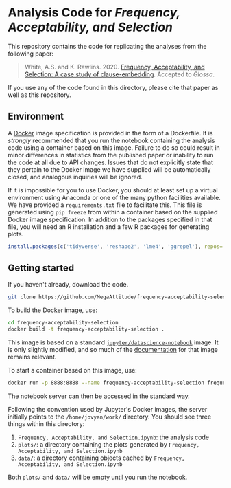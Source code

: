 # Analysis Code for _Frequency, Acceptability, and Selection_

This repository contains the code for replicating the analyses from
the following paper:

> White, A.S. and K. Rawlins. 2020. [Frequency, Acceptability, and Selection: A case study of clause-embedding](https://ling.auf.net/lingbuzz/004596/current.pdf). Accepted to _Glossa_.

If you use any of the code found in this directory, please cite that
paper as well as this repository.

## Environment

A [Docker](https://www.docker.com/) image specification is provided in
the form of a Dockerfile. It is _strongly_ recommended that you run
the notebook containing the analysis code using a container based on
this image. Failure to do so could result in minor differences in
statistics from the published paper or inability to run the code at
all due to API changes. Issues that do not explicitly state that they
pertain to the Docker image we have supplied will be automatically
closed, and analogous inquiries will be ignored.

If it is impossible for you to use Docker, you should at least set up
a virtual environment using Anaconda or one of the many python
facilities available. We have provided a `requirements.txt` file to
facilitate this. This file is generated using `pip freeze` from within
a container based on the supplied Docker image specification. In
addition to the packages specified in that file, you will need an R
installation and a few R packages for generating plots.

```r
install.packages(c('tidyverse', 'reshape2', 'lme4', 'ggrepel'), repos='http://cran.us.r-project.org')
```

## Getting started

If you haven't already, download the code.

```bash
git clone https://github.com/MegaAttitude/frequency-acceptability-selection.git
```

To build the Docker image, use:

```bash
cd frequency-acceptability-selection
docker build -t frequency-acceptability-selection .
```

This image is based on a standard
[`jupyter/datascience-notebook`](https://hub.docker.com/r/jupyter/datascience-notebook/)
image. It is only slightly modified, and so much of the
[documentation](https://jupyter-docker-stacks.readthedocs.io/en/latest/index.html)
for that image remains relevant.

To start a container based on this image, use:

```bash
docker run -p 8888:8888 --name frequency-acceptability-selection frequency-acceptability-selection
```

The notebook server can then be accessed in the standard way.

Following the convention used by Jupyter's Docker images, the server
initially points to the `/home/jovyan/work/` directory. You should see
three things within this directory:

1. `Frequency, Acceptability, and Selection.ipynb`: the analysis code
2. `plots/`: a directory containing the plots generated by `Frequency, Acceptability, and Selection.ipynb`
3. `data/`: a directory containing objects cached by `Frequency, Acceptability, and Selection.ipynb`

Both `plots/` and `data/` will be empty until you run the notebook.
